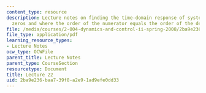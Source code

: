 ```yaml
---
content_type: resource
description: Lecture notes on finding the time-domain response of systems with finite
  zeros and where the order of the numerator equals the order of the denominator.
file: /media/courses/2-004-dynamics-and-control-ii-spring-2008/2ba9e236baa739f8a2e91ad9efe0dd33_lecture_22.pdf
file_type: application/pdf
learning_resource_types:
- Lecture Notes
ocw_type: OCWFile
parent_title: Lecture Notes
parent_type: CourseSection
resourcetype: Document
title: Lecture 22
uid: 2ba9e236-baa7-39f8-a2e9-1ad9efe0dd33
---
```


